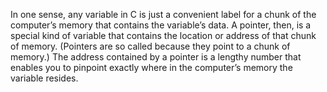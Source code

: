 In one sense, any variable in C is just a convenient label for a chunk of the  computer’s
memory that contains the variable’s data. A pointer, then, is a special kind of variable that
contains the location or address of that chunk of memory.  (Pointers are so called because
they point to a chunk of memory.) The address contained by a pointer is a lengthy number
that enables you to pinpoint exactly where in the computer’s memory the variable resides.